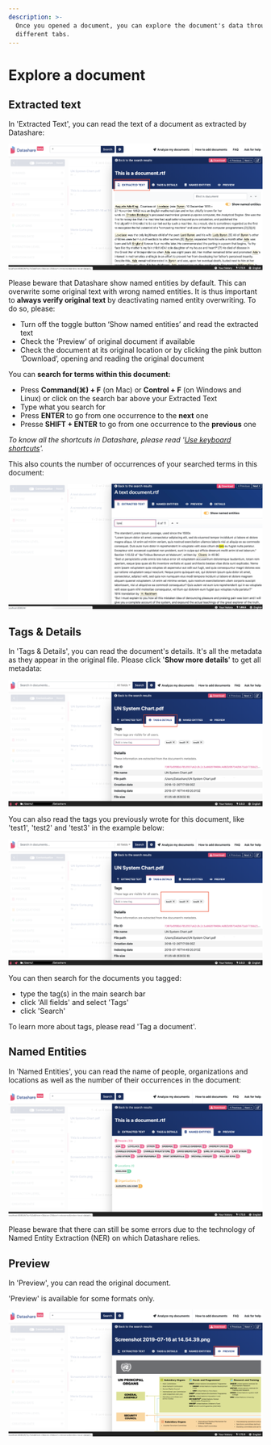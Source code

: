 ```yaml
---
description: >-
  Once you opened a document, you can explore the document's data through
  different tabs.
---
```


# Explore a document

## Extracted text

In 'Extracted Text', you can read the text of a document as extracted by Datashare:

![](../.gitbook/assets/et.png)

Please beware that Datashare show named entities by default. This can overwrite some original text with wrong named entities. It is thus important to **always verify original text** by deactivating named entity overwriting. To do so, please: 

* Turn off the toggle button ‘Show named entities’ and read the extracted text
* Check the ‘Preview’ of original document if available
* Check the document at its original location or by clicking the pink button ‘Download’, opening and reading the original document



You can **search for terms within this document:**

* Press **Command\(⌘\) + F** \(on Mac\) or **Control + F** \(on Windows and Linux\) or click on the search bar above your Extracted Text
* Type what you search for
* Press **ENTER** to go from one occurrence to the **next** one
* Presse **SHIFT + ENTER** to go from one occurrence to the **previous** one

_To know all the shortcuts in Datashare, please read '_[_Use keyboard shortcuts_](https://icij.gitbook.io/datashare/all/use-keyboard-shortcuts)_'._

This also counts the number of occurrences of your searched terms in this document:

![](../.gitbook/assets/screen-shot-2019-06-26-at-11.26.39-am.png)



## **Tags & Details**

In 'Tags & Details', you can read the document's details. It's all the metadata as they appear in the original file. Please click '**Show more details**' to get all metadata:

![](../.gitbook/assets/tags%20%281%29.png)

You can also read the tags you previously wrote for this document, like 'test1', 'test2' and 'test3' in the example below:

![](../.gitbook/assets/tags2.png)

You can then search for the documents you tagged:

* type the tag\(s\) in the main search bar 
* click 'All fields' and select 'Tags'
* click 'Search'

To learn more about tags, please read 'Tag a document'.

## **Named Entities**

In 'Named Entities', you can read the name of people, organizations and locations as well as the number of their occurrences in the document:

![](../.gitbook/assets/screenshot-2019-07-16-at-16.03.52.png)

Please beware that there can still be some errors due to the technology of Named Entity Extraction \(NER\) on which Datashare relies.



## **Preview**

In 'Preview', you can read the original document. 

'Preview' is available for some formats only.

![](../.gitbook/assets/preview.png)



